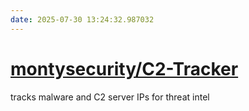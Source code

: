 ```yaml
---
date: 2025-07-30 13:24:32.987032
---
```


# [montysecurity/C2-Tracker](https://github.com/montysecurity/C2-Tracker)

tracks malware and C2 server IPs for threat intel